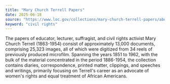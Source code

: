 ```yaml
---
title: "Mary Church Terrell Papers"
date: 2025-06-18
source: "https://www.loc.gov/collections/mary-church-terrell-papers/about-this-collection/"
keyword: "civil rights"
---
```


The papers of educator, lecturer, suffragist, and civil rights activist Mary Church Terrell (1863-1954) consist of approximately 13,000 documents, comprising 25,323 images, all of which were digitized from 34 reels of previously produced microfilm. Spanning the years 1851 to 1962, with the bulk of the material concentrated in the period 1886-1954, the collection contains diaries, correspondence, printed matter, clippings, and speeches and writings, primarily focusing on Terrell's career as an advocate of women's rights and equal treatment of African Americans.


